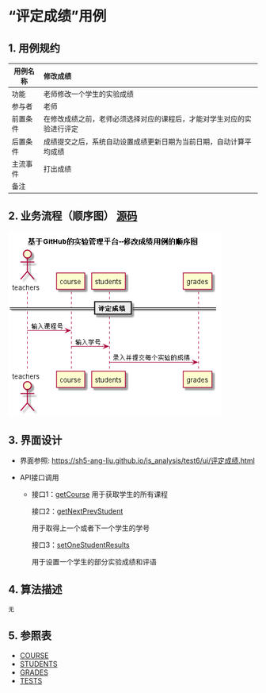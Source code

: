 # “评定成绩”用例
## 1. 用例规约

| 用例名称 | 修改成绩                                                     |
| -------- | :----------------------------------------------------------- |
| 功能     | 老师修改一个学生的实验成绩                                   |
| 参与者   | 老师                                                         |
| 前置条件 | 在修改成绩之前，老师必须选择对应的课程后，才能对学生对应的实验进行评定 |
| 后置条件 | 成绩提交之后，系统自动设置成绩更新日期为当前日期，自动计算平均成绩 |
| 主流事件 | 打出成绩                                                     |
| 备注     |                                                              |

## 2. 业务流程（顺序图） [源码](../src/修改成绩.puml)
![sequence1](../images/修改成绩.png) 


## 3. 界面设计
- 界面参照: https://sh5-ang-liu.github.io/is_analysis/test6/ui/评定成绩.html

- API接口调用
  - 接口1：[getCourse](../接口/getCourses.md)
    用于获取学生的所有课程

    接口2：[getNextPrevStudent](../接口/getNextPrevStudent.md)

    用于取得上一个或者下一个学生的学号

    接口3：[setOneStudentResults](../接口/setOneStudentResults.md)

    用于设置一个学生的部分实验成绩和评语

## 4. 算法描述
    无

## 5. 参照表

- [COURSE](../数据库设计.md/#COURSE)
- [STUDENTS](../数据库设计.md/#STUDENTS)
- [GRADES](../数据库设计.md/#GRADES)
- [TESTS](../数据库设计.md/#TESTS)
